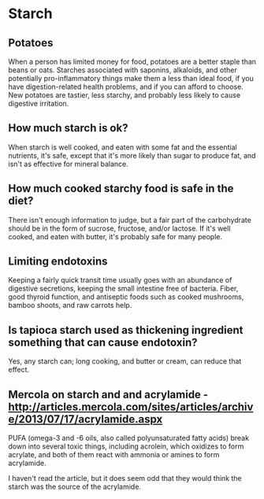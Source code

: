 # Starch

## Potatoes
When a person has limited money for food, potatoes are a better staple than beans or oats. Starches associated with saponins, alkaloids, and other potentially pro-inflammatory things make them a less than ideal food, if you have digestion-related health problems, and if you can afford to choose. New potatoes are tastier, less starchy, and probably less likely to cause digestive irritation.

## How much starch is ok?
When starch is well cooked, and eaten with some fat and the essential nutrients, it's safe, except that it's more likely than sugar to produce fat, and isn't as effective for mineral balance.

## How much cooked starchy food is safe in the diet?
There isn't enough information to judge, but a fair part of the carbohydrate should be in the form of sucrose, fructose, and/or lactose. If it's well cooked, and eaten with butter, it's probably safe for many people.

## Limiting endotoxins
Keeping a fairly quick transit time usually goes with an abundance of digestive secretions, keeping the small intestine free of bacteria. Fiber, good thyroid function, and antiseptic foods such as cooked mushrooms, bamboo shoots, and raw carrots help.

## Is tapioca starch used as thickening ingredient something that can cause endotoxin?
Yes, any starch can; long cooking, and butter or cream, can reduce that effect.

## Mercola on starch and and acrylamide - http://articles.mercola.com/sites/articles/archive/2013/07/17/acrylamide.aspx
PUFA (omega-3 and -6 oils, also called polyunsaturated fatty acids) break down into several toxic things, including acrolein, which oxidizes to form acrylate, and both of them react with ammonia or amines to form acrylamide.

I haven't read the article, but it does seem odd that they would think the starch was the source of the acrylamide.
